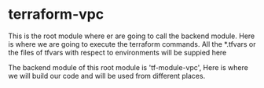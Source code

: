 # terraform-vpc

This is the root module where er are going to call the backend module. Here is where we are going to execute the terraform commands.
All the *.tfvars or the files of tfvars with respect to environments will be suppied here

The backend module of this root module is 'tf-module-vpc', Here is where we will build our code and will be used from different places.
